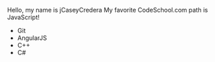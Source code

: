 Hello, my name is jCaseyCredera
My favorite CodeSchool.com path is JavaScript!
* Git
* AngularJS
* C++
* C#
